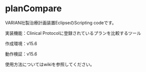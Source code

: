 # planCompare
VARIAN社製治療計画装置EclipseのScripting codeです。

実装機能：Clinical Protocolに登録されているプランを比較するツール

作成環境：v15.6

動作検証：v15.6

使用方法についてはwikiを参照してください。
